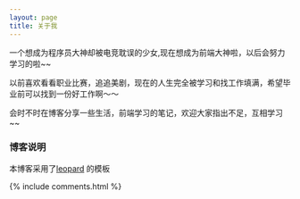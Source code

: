 ```yaml
---
layout: page
title: 关于我 
---
```


一个想成为程序员大神却被电竞耽误的少女,现在想成为前端大神啦，以后会努力学习的啦~~
<p>
以前喜欢看看职业比赛，追追美剧，现在的人生完全被学习和找工作填满，希望毕业前可以找到一份好工作啊～～
<p>
会时不时在博客分享一些生活，前端学习的笔记，欢迎大家指出不足，互相学习~~
<p>
<h3> 博客说明 </h3>  
本博客采用了<a href="http://baixin.io">leopard</a> 的模板
<p>


{% include comments.html %}



